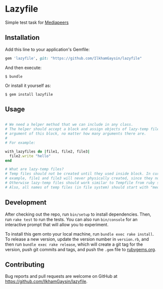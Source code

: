 # Lazyfile

Simple test task for [Mediapeers](https://www.mediapeers.com)

## Installation

Add this line to your application's Gemfile:

```ruby
gem 'lazyfile', git: "https://github.com/IlkhamGaysin/lazyfile"
```

And then execute:

    $ bundle

Or install it yourself as:

    $ gem install lazyfile

## Usage

```ruby

# We need a helper method that we can include in any class.
# The helper should accept a block and assign objects of lazy-temp files to each
# argument of this block, no matter how many arguments there are.
#
# For example:

with_lazyfiles do |file1, file2, file3|
  file2.write "hello"
end

# What are lazy-temp files?
# Temp files should not be created until they used inside block. In current
# example, file1 and file3 will never physically created, since they not used.
# Otherwise lazy-temp files should work similar to Tempfile from ruby stdlib.
# Also, all names of temp files (in file system) should start with "mediapeers".
```

## Development

After checking out the repo, run `bin/setup` to install dependencies. Then, run `rake test` to run the tests. You can also run `bin/console` for an interactive prompt that will allow you to experiment.

To install this gem onto your local machine, run `bundle exec rake install`. To release a new version, update the version number in `version.rb`, and then run `bundle exec rake release`, which will create a git tag for the version, push git commits and tags, and push the `.gem` file to [rubygems.org](https://rubygems.org).

## Contributing

Bug reports and pull requests are welcome on GitHub at https://github.com/IlkhamGaysin/lazyfile.

